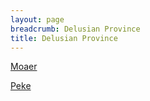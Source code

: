 ```yaml
---
layout: page
breadcrumb: Delusian Province
title: Delusian Province
---
```


[Moaer](moaer)

[Peke](peke)
